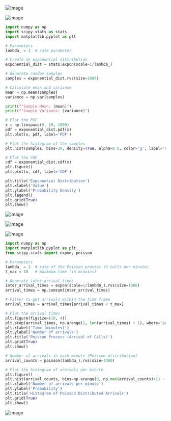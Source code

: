 ![image](https://github.com/yangshiteng/Data-Science-Learning-Path/assets/60442877/b435cae3-78fe-45fd-bb67-912c677fc8c8)

![image](https://github.com/yangshiteng/Data-Science-Learning-Path/assets/60442877/9aed0873-c430-4399-8647-e50b43146b6c)

```python
import numpy as np
import scipy.stats as stats
import matplotlib.pyplot as plt

# Parameters
lambda_ = 1  # rate parameter

# Create an exponential distribution
exponential_dist = stats.expon(scale=1/lambda_)

# Generate random samples
samples = exponential_dist.rvs(size=1000)

# Calculate mean and variance
mean = np.mean(samples)
variance = np.var(samples)

print(f"Sample Mean: {mean}")
print(f"Sample Variance: {variance}")

# Plot the PDF
x = np.linspace(0, 10, 1000)
pdf = exponential_dist.pdf(x)
plt.plot(x, pdf, label='PDF')

# Plot the histogram of the samples
plt.hist(samples, bins=30, density=True, alpha=0.6, color='g', label='Histogram of samples')

# Plot the CDF
cdf = exponential_dist.cdf(x)
plt.figure()
plt.plot(x, cdf, label='CDF')

plt.title('Exponential Distribution')
plt.xlabel('Value')
plt.ylabel('Probability Density')
plt.legend()
plt.grid(True)
plt.show()
```
![image](https://github.com/yangshiteng/Data-Science-Learning-Path/assets/60442877/da632e11-8cd9-4735-98c4-8430af84258d)

![image](https://github.com/yangshiteng/Data-Science-Learning-Path/assets/60442877/47bd7233-4fc7-4ccd-85b1-5f6a00b12027)

![image](https://github.com/yangshiteng/Data-Science-Learning-Path/assets/60442877/2f660264-4bfc-4581-ae55-fb757489b987)

```python
import numpy as np
import matplotlib.pyplot as plt
from scipy.stats import expon, poisson

# Parameters
lambda_ = 3  # rate of the Poisson process (3 calls per minute)
t_max = 10   # maximum time (in minutes)

# Generate inter-arrival times
inter_arrival_times = expon(scale=1/lambda_).rvs(size=1000)
arrival_times = np.cumsum(inter_arrival_times)

# Filter to get arrivals within the time frame
arrival_times = arrival_times[arrival_times < t_max]

# Plot the arrival times
plt.figure(figsize=(10, 4))
plt.step(arrival_times, np.arange(1, len(arrival_times) + 1), where='post')
plt.xlabel('Time (minutes)')
plt.ylabel('Number of arrivals')
plt.title('Poisson Process (Arrival of Calls)')
plt.grid(True)
plt.show()

# Number of arrivals in each minute (Poisson distribution)
arrival_counts = poisson(lambda_).rvs(size=1000)

# Plot the histogram of arrivals per minute
plt.figure()
plt.hist(arrival_counts, bins=np.arange(0, np.max(arrival_counts)+1) - 0.5, density=True, alpha=0.6, color='g')
plt.xlabel('Number of arrivals per minute')
plt.ylabel('Probability')
plt.title('Histogram of Poisson Distributed Arrivals')
plt.grid(True)
plt.show()
```
![image](https://github.com/yangshiteng/Data-Science-Learning-Path/assets/60442877/786f0fe6-2c73-4d0e-a8b1-c494e3b0c71c)


